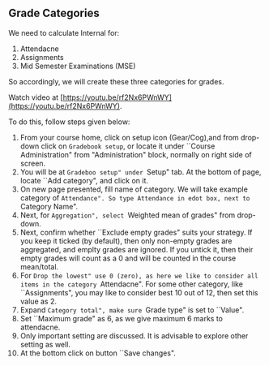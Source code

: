 ## Grade Categories

We need to calculate Internal for:

1. Attendacne
1. Assignments
1. Mid Semester Examinations (MSE)

So accordingly, we will create these three categories for grades.

Watch video at [https://youtu.be/rf2Nx6PWnWY](https://youtu.be/rf2Nx6PWnWY).

To do this, follow steps given below:

1.  From your course home, click on setup icon (Gear/Cog),and from drop-down
click on `Gradebook setup`, or locate it under ``Course Administration" from
"Administration" block, normally on right side of screen.
1. You will be at ``Gradeboo setup" under ``Setup" tab. At the bottom of page,
locate ``Add category", and click on it.
1. On new page presented, fill name of category. We will take example
category of ``Attendance". So type Attendance in edot box, next to ``Category
Name".
1. Next, for ``Aggregation", select ``Weighted mean of grades" from drop-down.
1. Next, confirm whether ``Exclude empty grades" suits your strategy.  If
you keep it ticked (by default), then only non-empty grades are aggregated,
and emplty grades are ignored.  If you untick it, then their empty grades
will count as a 0 and will be counted in the course mean/total.
1. For ``Drop the lowest" use 0 (zero), as here we like to consider all items
in the category ``Attendacne". For some other category, like ``Assignments",
you may like to consider best 10 out of 12, then set this value as 2.
1. Expand ``Category total", make sure ``Grade type" is set to ``Value".
1. Set ``Maximum grade" as 6, as we give maximum 6 marks to attendacne.
1. Only important setting are discussed. It is advisable to explore other
setting as well.
1. At the bottom click on button ``Save changes".


